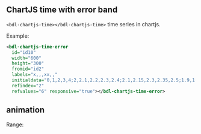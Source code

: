 ## ChartJS time with error band
<div class="w3-row">
  <div class="w3-half">

`<bdl-chartjs-time></bdl-chartjs-time>` time series in chartjs.

<bdl-chartjs-time-error  
  id="id10" 
  width="600" 
  height="300" 
  fromid="id2" 
  labels="x,,,xx,,"
  initialdata="0,1,2,3,4;2,2.1,2.2,2.3,2.4;2.1,2.15,2.3,2.35,2.5;1.9,1.95,2,2.1,2.15;1,1.1,1.2,3.3,1.4;1.1,1.15,1.3,3.35,1.5;0.9,0.95,1,3.1,1.15" 
  refindex="2"   
  refvalues="6" responsive="true"></bdl-chartjs-time-error>

  </div>
  <div class="w3-rest">
Example:

```xml
<bdl-chartjs-time-error  
  id="id10" 
  width="600" 
  height="300" 
  fromid="id2" 
  labels="x,,,xx,,"
  initialdata="0,1,2,3,4;2,2.1,2.2,2.3,2.4;2.1,2.15,2.3,2.35,2.5;1.9,1.95,2,2.1,2.15;1,1.1,1.2,3.3,1.4;1.1,1.15,1.3,3.35,1.5;0.9,0.95,1,3.1,1.15" 
  refindex="2"   
  refvalues="6" responsive="true"></bdl-chartjs-time-error>

```

## animation

<bdl-fmi id="id4" src="BurkhoffFMI.js" 
         fminame="Cardiovascular_Model_Burkhoff_HemodynamicsBurkhoff_0shallow"
         tolerance="0.000001" starttime="0" guid="{b5629132-3ba6-4153-87c2-f3ff108e1920}"
         valuereferences="33554435,637534265,637534241,637534290,16777312,33554435,33554433,33554436"
         valuelabels="Left Ventricle Volume,Pressure in Left Ventricle,Pressure in Aorta, Pressure in Left Atria, Heart Rate,lvv,cas.volume,la.volume"
         inputs="id1,16777312,1,60;ids1,16777312,1,60"></bdl-fmi>
Range:
<bdl-range id="id1" min="40" max="180" step="1" default="60" title="Srdeční tep:"></bdl-range>


<bdl-chartjs-time-error  
  id="id11" 
  width="600" 
  height="300" 
  fromid="id4" 
  labels="p,,"
  initialdata="0,1,2,3,4;2,2.1,2.2,2.3,2.4;2.1,2.15,2.3,2.35,2.5;1.9,1.95,2,2.1,2.15;1,1.1,1.2,3.3,1.4;1.1,1.15,1.3,3.35,1.5;0.9,0.95,1,3.1,1.15" 
  refindex="1"   
  refvalues="3" responsive="true"></bdl-chartjs-time-error>